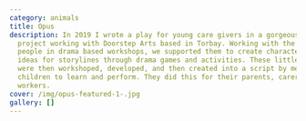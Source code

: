 ```yaml
---
category: animals
title: Opus
description: In 2019 I wrote a play for young care givers in a gorgeous theatre
  project working with Doorstep Arts based in Torbay. Working with the young
  people in drama based workshops, we supported them to create characters and
  ideas for storylines through drama games and activities. These little ideas
  were then workshoped, developed, and then created into a script by me for the
  children to learn and perform. They did this for their parents, carers, and
  workers.
cover: /img/opus-featured-1-.jpg
gallery: []
---
```

